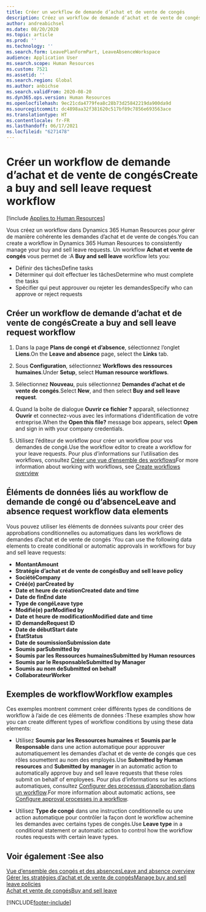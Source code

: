 ```yaml
---
title: Créer un workflow de demande d’achat et de vente de congés
description: Créez un workflow de demande d’achat et de vente de congés pour gérer les demandes d’achat et de vente de congés de manière cohérente dans Dynamics 365 Human Resources.
author: andreabichsel
ms.date: 08/20/2020
ms.topic: article
ms.prod: ''
ms.technology: ''
ms.search.form: LeavePlanFormPart, LeaveAbsenceWorkspace
audience: Application User
ms.search.scope: Human Resources
ms.custom: 7521
ms.assetid: ''
ms.search.region: Global
ms.author: anbichse
ms.search.validFrom: 2020-08-20
ms.dyn365.ops.version: Human Resources
ms.openlocfilehash: 9ec21cda4779fea8c28b73d25842219da900da9d
ms.sourcegitcommit: dc4898aa32f381620c517bf89c7856e693563ace
ms.translationtype: HT
ms.contentlocale: fr-FR
ms.lasthandoff: 06/17/2021
ms.locfileid: "6271478"
---
```

# <a name="create-a-buy-and-sell-leave-request-workflow"></a><span data-ttu-id="e683a-103">Créer un workflow de demande d’achat et de vente de congés</span><span class="sxs-lookup"><span data-stu-id="e683a-103">Create a buy and sell leave request workflow</span></span>

[!include [Applies to Human Resources](../includes/applies-to-hr.md)]

<span data-ttu-id="e683a-104">Vous créez un workflow dans Dynamics 365 Human Resources pour gérer de manière cohérente les demandes d’achat et de vente de congés.</span><span class="sxs-lookup"><span data-stu-id="e683a-104">You can create a workflow in Dynamics 365 Human Resources to consistently manage your buy and sell leave requests.</span></span> <span data-ttu-id="e683a-105">Un workflow **Achat et vente de congés** vous permet de :</span><span class="sxs-lookup"><span data-stu-id="e683a-105">A **Buy and sell leave** workflow lets you:</span></span>

- <span data-ttu-id="e683a-106">Définir des tâches</span><span class="sxs-lookup"><span data-stu-id="e683a-106">Define tasks</span></span>
- <span data-ttu-id="e683a-107">Déterminer qui doit effectuer les tâches</span><span class="sxs-lookup"><span data-stu-id="e683a-107">Determine who must complete the tasks</span></span>
- <span data-ttu-id="e683a-108">Spécifier qui peut approuver ou rejeter les demandes</span><span class="sxs-lookup"><span data-stu-id="e683a-108">Specify who can approve or reject requests</span></span>

## <a name="create-a-buy-and-sell-leave-request-workflow"></a><span data-ttu-id="e683a-109">Créer un workflow de demande d’achat et de vente de congés</span><span class="sxs-lookup"><span data-stu-id="e683a-109">Create a buy and sell leave request workflow</span></span>

1. <span data-ttu-id="e683a-110">Dans la page **Plans de congé et d’absence**, sélectionnez l’onglet **Liens**.</span><span class="sxs-lookup"><span data-stu-id="e683a-110">On the **Leave and absence** page, select the **Links** tab.</span></span>

2. <span data-ttu-id="e683a-111">Sous **Configuration**, sélectionnez **Workflows des ressources humaines**.</span><span class="sxs-lookup"><span data-stu-id="e683a-111">Under **Setup**, select **Human resource workflows**.</span></span>

3. <span data-ttu-id="e683a-112">Sélectionnez **Nouveau**, puis sélectionnez **Demandes d’achat et de vente de congés**.</span><span class="sxs-lookup"><span data-stu-id="e683a-112">Select **New**, and then select **Buy and sell leave request**.</span></span> 

4. <span data-ttu-id="e683a-113">Quand la boîte de dialogue **Ouvrir ce fichier ?** apparaît, sélectionnez **Ouvrir** et connectez-vous avec les informations d’identification de votre entreprise.</span><span class="sxs-lookup"><span data-stu-id="e683a-113">When the **Open this file?** message box appears, select **Open** and sign in with your company credentials.</span></span>

5. <span data-ttu-id="e683a-114">Utilisez l’éditeur de workflow pour créer un workflow pour vos demandes de congé.</span><span class="sxs-lookup"><span data-stu-id="e683a-114">Use the workflow editor to create a workflow for your leave requests.</span></span> <span data-ttu-id="e683a-115">Pour plus d’informations sur l’utilisation des workflows, consultez [Créer une vue d’ensemble des workflows](../fin-ops-core/fin-ops/organization-administration/create-workflow.md?toc=%2fdynamics365%2fcommerce%2ftoc.json.)</span><span class="sxs-lookup"><span data-stu-id="e683a-115">For more information about working with workflows, see [Create workflows overview](../fin-ops-core/fin-ops/organization-administration/create-workflow.md?toc=%2fdynamics365%2fcommerce%2ftoc.json.)</span></span>

## <a name="leave-and-absence-request-workflow-data-elements"></a><span data-ttu-id="e683a-116">Éléments de données liés au workflow de demande de congé ou d’absence</span><span class="sxs-lookup"><span data-stu-id="e683a-116">Leave and absence request workflow data elements</span></span>

<span data-ttu-id="e683a-117">Vous pouvez utiliser les éléments de données suivants pour créer des approbations conditionnelles ou automatiques dans les workflows de demandes d’achat et de vente de congés :</span><span class="sxs-lookup"><span data-stu-id="e683a-117">You can use the following data elements to create conditional or automatic approvals in workflows for buy and sell leave requests:</span></span>

- <span data-ttu-id="e683a-118">**Montant**</span><span class="sxs-lookup"><span data-stu-id="e683a-118">**Amount**</span></span>
- <span data-ttu-id="e683a-119">**Stratégie d’achat et de vente de congés**</span><span class="sxs-lookup"><span data-stu-id="e683a-119">**Buy and sell leave policy**</span></span>
- <span data-ttu-id="e683a-120">**Société**</span><span class="sxs-lookup"><span data-stu-id="e683a-120">**Company**</span></span>
- <span data-ttu-id="e683a-121">**Créé(e) par**</span><span class="sxs-lookup"><span data-stu-id="e683a-121">**Created by**</span></span>
- <span data-ttu-id="e683a-122">**Date et heure de création**</span><span class="sxs-lookup"><span data-stu-id="e683a-122">**Created date and time**</span></span>
- <span data-ttu-id="e683a-123">**Date de fin**</span><span class="sxs-lookup"><span data-stu-id="e683a-123">**End date**</span></span>
- <span data-ttu-id="e683a-124">**Type de congé**</span><span class="sxs-lookup"><span data-stu-id="e683a-124">**Leave type**</span></span>
- <span data-ttu-id="e683a-125">**Modifié(e) par**</span><span class="sxs-lookup"><span data-stu-id="e683a-125">**Modified by**</span></span>
- <span data-ttu-id="e683a-126">**Date et heure de modification**</span><span class="sxs-lookup"><span data-stu-id="e683a-126">**Modified date and time**</span></span>
- <span data-ttu-id="e683a-127">**ID demande**</span><span class="sxs-lookup"><span data-stu-id="e683a-127">**Request ID**</span></span>
- <span data-ttu-id="e683a-128">**Date de début**</span><span class="sxs-lookup"><span data-stu-id="e683a-128">**Start date**</span></span>
- <span data-ttu-id="e683a-129">**État**</span><span class="sxs-lookup"><span data-stu-id="e683a-129">**Status**</span></span> 
- <span data-ttu-id="e683a-130">**Date de soumission**</span><span class="sxs-lookup"><span data-stu-id="e683a-130">**Submission date**</span></span>
- <span data-ttu-id="e683a-131">**Soumis par**</span><span class="sxs-lookup"><span data-stu-id="e683a-131">**Submitted by**</span></span>
- <span data-ttu-id="e683a-132">**Soumis par les Ressources humaines**</span><span class="sxs-lookup"><span data-stu-id="e683a-132">**Submitted by Human resources**</span></span>
- <span data-ttu-id="e683a-133">**Soumis par le Responsable**</span><span class="sxs-lookup"><span data-stu-id="e683a-133">**Submitted by Manager**</span></span>
- <span data-ttu-id="e683a-134">**Soumis au nom de**</span><span class="sxs-lookup"><span data-stu-id="e683a-134">**Submitted on behalf**</span></span>
- <span data-ttu-id="e683a-135">**Collaborateur**</span><span class="sxs-lookup"><span data-stu-id="e683a-135">**Worker**</span></span>

## <a name="workflow-examples"></a><span data-ttu-id="e683a-136">Exemples de workflow</span><span class="sxs-lookup"><span data-stu-id="e683a-136">Workflow examples</span></span>

<span data-ttu-id="e683a-137">Ces exemples montrent comment créer différents types de conditions de workflow à l’aide de ces éléments de données :</span><span class="sxs-lookup"><span data-stu-id="e683a-137">These examples show how you can create different types of workflow conditions by using these data elements:</span></span>

- <span data-ttu-id="e683a-138">Utilisez **Soumis par les Ressources humaines** et **Soumis par le Responsable** dans une action automatique pour approuver automatiquement les demandes d’achat et de vente de congés que ces rôles soumettent au nom des employés.</span><span class="sxs-lookup"><span data-stu-id="e683a-138">Use **Submitted by Human resources** and **Submitted by manager** in an automatic action to automatically approve buy and sell leave requests that these roles submit on behalf of employees.</span></span> <span data-ttu-id="e683a-139">Pour plus d’informations sur les actions automatiques, consultez [Configurer des processus d’approbation dans un workflow](../fin-ops-core/fin-ops/organization-administration/configure-approval-process-workflow.md).</span><span class="sxs-lookup"><span data-stu-id="e683a-139">For more information about automatic actions, see [Configure approval processes in a workflow](../fin-ops-core/fin-ops/organization-administration/configure-approval-process-workflow.md).</span></span>

- <span data-ttu-id="e683a-140">Utilisez **Type de congé** dans une instruction conditionnelle ou une action automatique pour contrôler la façon dont le workflow achemine les demandes avec certains types de congés.</span><span class="sxs-lookup"><span data-stu-id="e683a-140">Use **Leave type** in a conditional statement or automatic action to control how the workflow routes requests with certain leave types.</span></span>

## <a name="see-also"></a><span data-ttu-id="e683a-141">Voir également :</span><span class="sxs-lookup"><span data-stu-id="e683a-141">See also</span></span>

[<span data-ttu-id="e683a-142">Vue d’ensemble des congés et des absences</span><span class="sxs-lookup"><span data-stu-id="e683a-142">Leave and absence overview</span></span>](hr-leave-and-absence-overview.md)<br>
[<span data-ttu-id="e683a-143">Gérer les stratégies d’achat et de vente de congés</span><span class="sxs-lookup"><span data-stu-id="e683a-143">Manage buy and sell leave policies</span></span>](hr-leave-and-absence-manage-buy-and-sell-leave-policies.md)<br>
[<span data-ttu-id="e683a-144">Achat et vente de congés</span><span class="sxs-lookup"><span data-stu-id="e683a-144">Buy and sell leave</span></span>](hr-employee-self-service-buy-sell-leave.md)



[!INCLUDE[footer-include](../includes/footer-banner.md)]
